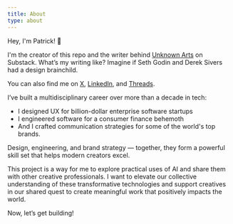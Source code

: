 ```yaml
---
title: About
type: about
---
```


Hey, I'm Patrick! 👋

I'm the creator of this repo and the writer behind [Unknown Arts](https://www.unknownarts.co) on Substack. What’s my writing like? Imagine if Seth Godin and Derek Sivers had a design brainchild.

You can also find me on [X](https://x.com/itspatmorgan), [LinkedIn](https://www.linkedin.com/in/itspatmorgan/), and [Threads](https://www.threads.net/@itspatmorgan).

I’ve built a multidisciplinary career over more than a decade in tech:

- I designed UX for billion-dollar enterprise software startups
- I engineered software for a consumer finance behemoth
- And I crafted communication strategies for some of the world's top brands.

Design, engineering, and brand strategy — together, they form a powerful skill set that helps modern creators excel.

This project is a way for me to explore practical uses of AI and share them with other creative professionals. I want to elevate our collective understanding of these transformative technologies and support creatives in our shared quest to create meaningful work that positively impacts the world.

Now, let’s get building!